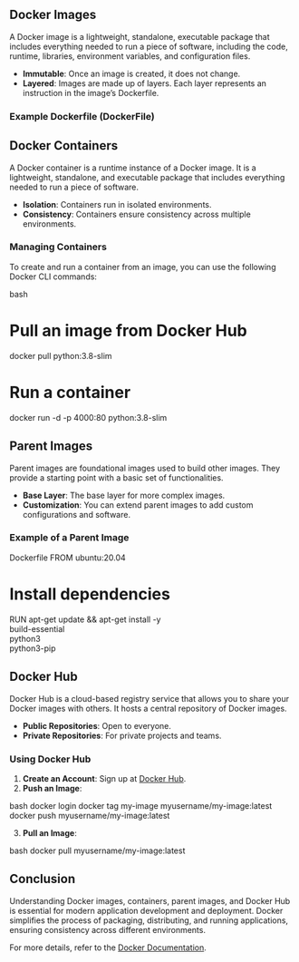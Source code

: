 ## Docker Images

A Docker image is a lightweight, standalone, executable package that includes everything needed to run a piece of software, including the code, runtime, libraries, environment variables, and configuration files.

- **Immutable**: Once an image is created, it does not change.
- **Layered**: Images are made up of layers. Each layer represents an instruction in the image’s Dockerfile.

### Example Dockerfile (DockerFile)



## Docker Containers

A Docker container is a runtime instance of a Docker image. It is a lightweight, standalone, and executable package that includes everything needed to run a piece of software.

- **Isolation**: Containers run in isolated environments.
- **Consistency**: Containers ensure consistency across multiple environments.

### Managing Containers

To create and run a container from an image, you can use the following Docker CLI commands:

bash
# Pull an image from Docker Hub
docker pull python:3.8-slim

# Run a container
docker run -d -p 4000:80 python:3.8-slim


## Parent Images

Parent images are foundational images used to build other images. They provide a starting point with a basic set of functionalities.

- **Base Layer**: The base layer for more complex images.
- **Customization**: You can extend parent images to add custom configurations and software.

### Example of a Parent Image

Dockerfile
FROM ubuntu:20.04

# Install dependencies
RUN apt-get update && apt-get install -y \
    build-essential \
    python3 \
    python3-pip


## Docker Hub

Docker Hub is a cloud-based registry service that allows you to share your Docker images with others. It hosts a central repository of Docker images.

- **Public Repositories**: Open to everyone.
- **Private Repositories**: For private projects and teams.

### Using Docker Hub

1. **Create an Account**: Sign up at [Docker Hub](https://hub.docker.com/).
2. **Push an Image**:

bash
docker login
docker tag my-image myusername/my-image:latest
docker push myusername/my-image:latest

3. **Pull an Image**:

bash
docker pull myusername/my-image:latest


## Conclusion

Understanding Docker images, containers, parent images, and Docker Hub is essential for modern application development and deployment. Docker simplifies the process of packaging, distributing, and running applications, ensuring consistency across different environments.

For more details, refer to the [Docker Documentation](https://docs.docker.com/).
